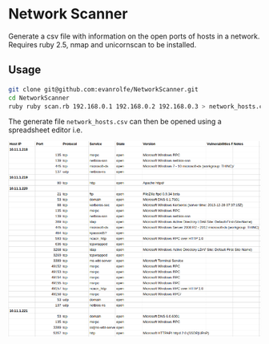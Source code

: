 # Network Scanner

Generate a csv file with information on the open ports of hosts in a network. Requires ruby 2.5, nmap and unicornscan to be installed.

## Usage

```bash
git clone git@github.com:evanrolfe/NetworkScanner.git
cd NetworkScanner
ruby ruby scan.rb 192.168.0.1 192.168.0.2 192.168.0.3 > network_hosts.csv
```

The generate file `network_hosts.csv` can then be opened using a spreadsheet editor i.e.

![](screenshot.png)
